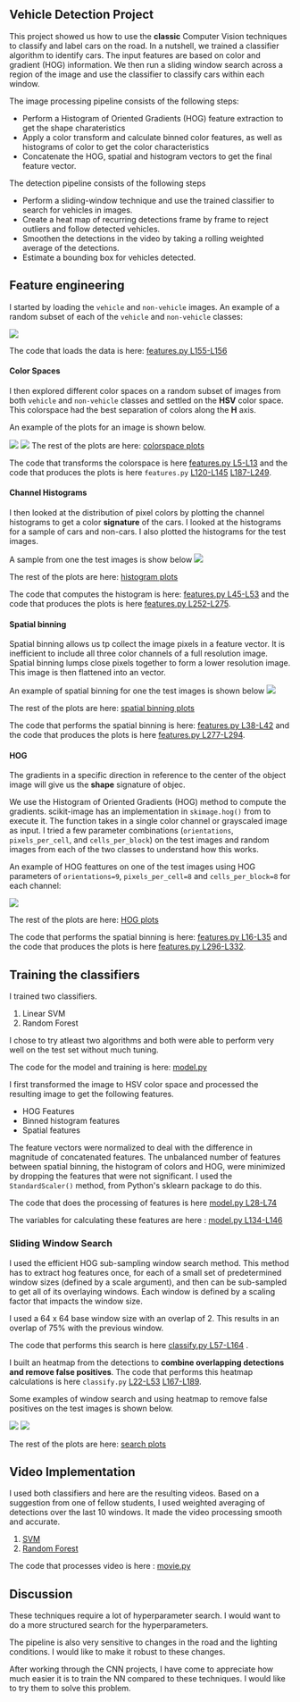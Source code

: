 ## Vehicle Detection Project


This project showed us how to use the **classic** Computer Vision techniques to classify and label cars on the road. In a nutshell, we trained a classifier algorithm to identify cars. The input features are based on color and gradient (HOG) information. We then run a sliding window search across a region of the image and use the classifier to classify cars within each window.

The image processing pipeline consists of the following steps:

* Perform a Histogram of Oriented Gradients (HOG) feature extraction to get the shape charateristics
* Apply a color transform and calculate binned color features, as well as histograms of color to get the color characteristics
* Concatenate the HOG, spatial and histogram vectors to get the final feature vector.

The detection pipeline consists of the following steps

* Perform a sliding-window technique and use the trained classifier to search for vehicles in images.
* Create a heat map of recurring detections frame by frame to reject outliers and follow detected vehicles.
* Smoothen the detections in the video by taking a rolling weighted average of the detections.
* Estimate a bounding box for vehicles detected.


## Feature engineering


I started by loading the `vehicle` and `non-vehicle` images. An example of a random subset of each of the `vehicle` and `non-vehicle` classes:

![](output_images/data_sample.png)

The code that loads the data is here: [features.py L155-L156](https://github.com/arrawatia/CarND-Vehicle-Detection/blob/master/features.py#L155-L156)

#### Color Spaces
I then explored different color spaces on a random subset of images from both `vehicle` and `non-vehicle` classes and settled on the **HSV** color space. This colorspace had the best separation of colors along the **H** axis.

An example of the plots for an image is shown below.

![](output_images/plots/colorspace/car-200.png)
![](output_images/plots/colorspace/car-hsv-200.png)
The rest of the plots are here: [colorspace plots](output_images/plots/colorspace/)

The code that transforms the colorspace is here [features.py L5-L13](https://github.com/arrawatia/CarND-Vehicle-Detection/blob/master/features.py#L5-L13) and the code that produces the plots is here `features.py` [L120-L145](https://github.com/arrawatia/CarND-Vehicle-Detection/blob/master/features.py#L120-L145) [L187-L249](https://github.com/arrawatia/CarND-Vehicle-Detection/blob/master/features.py#L187-L249).

#### Channel Histograms

I then looked at the distribution of pixel colors by plotting the channel histograms to get a color **signature** of the cars. I looked at the histograms for a sample of cars and non-cars. I also plotted the histograms for the test images.

A sample from one the test images is show below
![](output_images/plots/hist/test6.jpg)

The rest of the plots are here: [histogram plots](output_images/plots/hist)

The code that computes the histogram is here: [features.py L45-L53](https://github.com/arrawatia/CarND-Vehicle-Detection/blob/master/features.py#L45-L53) and the code that produces the plots is here [features.py L252-L275](https://github.com/arrawatia/CarND-Vehicle-Detection/blob/master/features.py#L252-L275).

#### Spatial binning

Spatial binning allows us tp collect the image pixels in a feature vector. It is inefficient to include all three color channels of a full resolution image.  Spatial binning lumps close pixels together to form a lower resolution image. This image is then flattened into an vector.

An example of spatial binning for one the test images is shown below
![](output_images/plots/spatial/test6.jpg)

The rest of the plots are here: [spatial binning plots](output_images/plots/spatial)

The code that performs the spatial binning is here: [features.py L38-L42](https://github.com/arrawatia/CarND-Vehicle-Detection/blob/master/features.py#L38-L42) and the code that produces the plots is here [features.py L277-L294](https://github.com/arrawatia/CarND-Vehicle-Detection/blob/master/features.py#L277-L294).


#### HOG

The gradients in a specific direction in reference to the center of the object image will give us the **shape** signature of objec.

We use the Histogram of Oriented Gradients (HOG) method to compute the gradients. scikit-image has an implementation in `skimage.hog()` from  to execute it. The function takes in a single color channel or grayscaled image as input.
I tried a few parameter combinations (`orientations`, `pixels_per_cell`, and `cells_per_block`) on the test images and random images from each of the two classes to understand how this works.

An example of HOG feattures on one of the test images using HOG parameters of `orientations=9`, `pixels_per_cell=8` and `cells_per_block=8` for each channel:

![](output_images/plots/hog/test6.jpg)

The rest of the plots are here: [HOG plots](output_images/plots/hog)

The code that performs the spatial binning is here: [features.py L16-L35](https://github.com/arrawatia/CarND-Vehicle-Detection/blob/master/features.py#L16-L35) and the code that produces the plots is here [features.py L296-L332](https://github.com/arrawatia/CarND-Vehicle-Detection/blob/master/features.py#L296-L332).



## Training the classifiers

I trained two classifiers.

1. Linear SVM
2. Random Forest

I chose to try atleast two algorithms and both were able to perform very well on the test set without much tuning.

The code for the model and training is here: [model.py](https://github.com/arrawatia/CarND-Vehicle-Detection/blob/master/model.py#L77-L130)

I first transformed the image to HSV color space and processed the resulting image to get the following features.

* HOG Features
* Binned histogram features
* Spatial features

The feature vectors were normalized to deal with the difference in magnitude of concatenated features. The unbalanced number of features between spatial binning, the histogram of colors and HOG, were minimized by dropping the features that were not significant. I used the `StandardScaler()` method, from Python's sklearn package to do this.

The code that does the processing of features is here [model.py L28-L74](https://github.com/arrawatia/CarND-Vehicle-Detection/blob/master/model.py#L28-L74)

The variables for calculating these features are here : [model.py L134-L146](https://github.com/arrawatia/CarND-Vehicle-Detection/blob/master/model.py#L134-L146)

### Sliding Window Search

I used the efficient HOG sub-sampling window search method. This method has to extract hog features once, for each of a small set of predetermined window sizes (defined by a scale argument), and then can be sub-sampled to get all of its overlaying windows. Each window is defined by a scaling factor that impacts the window size.

I used a 64 x 64 base window size with an overlap of 2. This results in an overlap of 75% with the previous window.

The code that performs this search is here [classify.py L57-L164](https://github.com/arrawatia/CarND-Vehicle-Detection/blob/master/classify.py#L57-L164) .

I built an heatmap from the detections to **combine overlapping detections and remove false positives**.
The code that performs this heatmap calculations is here `classify.py` [L22-L53](https://github.com/arrawatia/CarND-Vehicle-Detection/blob/master/classify.py#L22-L53) [L167-L189](https://github.com/arrawatia/CarND-Vehicle-Detection/blob/master/classify.py#L167-L189).

Some examples of window search and using heatmap to remove false positives on the test images is shown below.

![](output_images/plots/test6.jpg)
![](output_images/plots/test5.jpg)


The rest of the plots are here: [search plots](output_images/plots)



## Video Implementation

I used both classifiers and here are the resulting videos. Based on a suggestion from one of fellow students, I used weighted averaging of detections over the last 10 windows. It made the video processing smooth and accurate.

1. [SVM](output_videos/)
2. [Random Forest]()

The code that processes video is here : [movie.py](https://github.com/arrawatia/CarND-Vehicle-Detection/blob/master/movie.py)

## Discussion

These techniques require a lot of hyperparameter search. I would want to do a more structured search for the hyperparameters.

The pipeline is also very sensitive to changes in the road and the lighting conditions. I would like to make it robust to these changes.

After working through the CNN projects, I have come to appreciate how much easier it is to train the NN compared to these techniques. I would like to try them to solve this problem.
